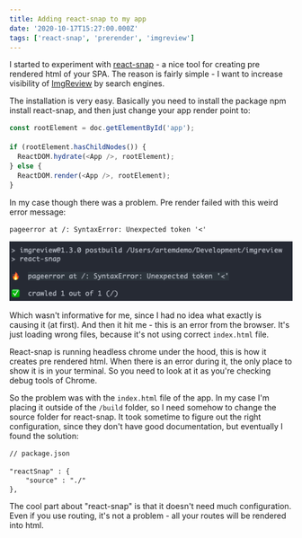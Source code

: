 ```yaml
---
title: Adding react-snap to my app
date: '2020-10-17T15:27:00.000Z'
tags: ['react-snap', 'prerender', 'imgreview']
---
```


I started to experiment with [react-snap](https://github.com/stereobooster/react-snap) - a nice tool for creating pre rendered html of your SPA.
The reason is fairly simple - I want to increase visibility of [ImgReview](https://imgreview.app/) by search engines.

The installation is very easy.
Basically you need to install the package npm install react-snap, and then just change your app render point to:

```js
const rootElement = doc.getElementById('app');

if (rootElement.hasChildNodes()) {
  ReactDOM.hydrate(<App />, rootElement);
} else {
  ReactDOM.render(<App />, rootElement);
}
```

In my case though there was a problem. Pre render failed with this weird error message:

```
pageerror at /: SyntaxError: Unexpected token '<'
```

![React snap unexpected token error](react-snap-unexpected-token-error.png)

Which wasn't informative for me, since I had no idea what exactly is causing it (at first).
And then it hit me - this is an error from the browser.
It's just loading wrong files, because it's not using correct `index.html` file.

React-snap is running headless chrome under the hood, this is how it creates pre rendered html.
When there is an error during it, the only place to show it is in your terminal.
So you need to look at it as you're checking debug tools of Chrome.

So the problem was with the `index.html` file of the app.
In my case I'm placing it outside of the `/build` folder, so I need somehow to change the source folder for react-snap.
It took sometime to figure out the right configuration, since they don't have good documentation, but eventually I found the solution:

```
// package.json

"reactSnap" : {
    "source" : "./"
},
```

The cool part about "react-snap" is that it doesn't need much configuration.
Even if you use routing, it's not a problem - all your routes will be rendered into html.
